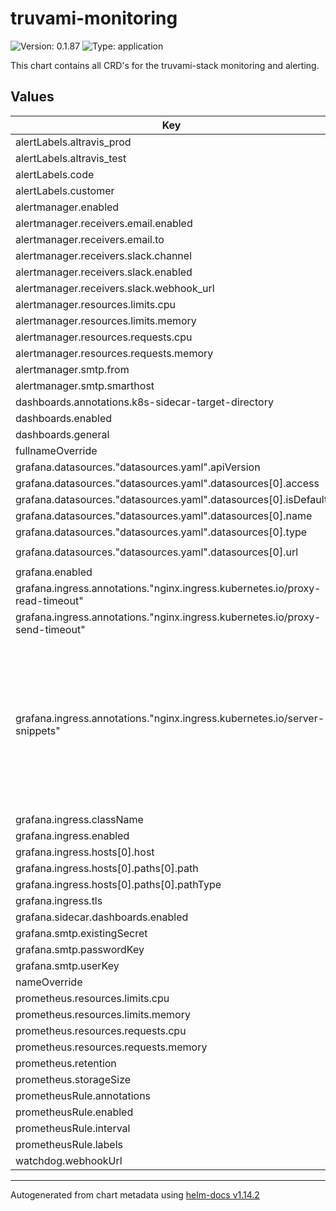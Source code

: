 # truvami-monitoring

![Version: 0.1.87](https://img.shields.io/badge/Version-0.1.87-informational?style=flat-square) ![Type: application](https://img.shields.io/badge/Type-application-informational?style=flat-square)

This chart contains all CRD's for the truvami-stack monitoring and alerting.

## Values

| Key | Type | Default | Description |
|-----|------|---------|-------------|
| alertLabels.altravis_prod | string | `"false"` |  |
| alertLabels.altravis_test | string | `"true"` |  |
| alertLabels.code | string | `"SBCC"` |  |
| alertLabels.customer | string | `"truvami"` |  |
| alertmanager.enabled | bool | `true` |  |
| alertmanager.receivers.email.enabled | bool | `false` |  |
| alertmanager.receivers.email.to | string | `"alerts@truvami.com"` |  |
| alertmanager.receivers.slack.channel | string | `"#alerts"` |  |
| alertmanager.receivers.slack.enabled | bool | `false` |  |
| alertmanager.receivers.slack.webhook_url | string | `""` |  |
| alertmanager.resources.limits.cpu | string | `"500m"` |  |
| alertmanager.resources.limits.memory | string | `"512Mi"` |  |
| alertmanager.resources.requests.cpu | string | `"50m"` |  |
| alertmanager.resources.requests.memory | string | `"128Mi"` |  |
| alertmanager.smtp.from | string | `"alertmanager@truvami.com"` |  |
| alertmanager.smtp.smarthost | string | `"localhost:587"` |  |
| dashboards.annotations.k8s-sidecar-target-directory | string | `"/tmp/dashboards"` |  |
| dashboards.enabled | bool | `true` |  |
| dashboards.general | object | `{}` |  |
| fullnameOverride | string | `""` |  |
| grafana.datasources."datasources.yaml".apiVersion | int | `1` |  |
| grafana.datasources."datasources.yaml".datasources[0].access | string | `"proxy"` |  |
| grafana.datasources."datasources.yaml".datasources[0].isDefault | bool | `true` |  |
| grafana.datasources."datasources.yaml".datasources[0].name | string | `"Prometheus"` |  |
| grafana.datasources."datasources.yaml".datasources[0].type | string | `"prometheus"` |  |
| grafana.datasources."datasources.yaml".datasources[0].url | string | `"http://prometheus-operated:9090"` |  |
| grafana.enabled | bool | `false` |  |
| grafana.ingress.annotations."nginx.ingress.kubernetes.io/proxy-read-timeout" | string | `"3600"` |  |
| grafana.ingress.annotations."nginx.ingress.kubernetes.io/proxy-send-timeout" | string | `"3600"` |  |
| grafana.ingress.annotations."nginx.ingress.kubernetes.io/server-snippets" | string | `"location / {\n  proxysetheader Upgrade $httpupgrade;\n  proxyhttpversion 1.1;\n  proxysetheader X-Forwarded-Host $httphost;\n  proxysetheader X-Forwarded-Proto $scheme;\n  proxysetheader X-Forwarded-For $remoteaddr;\n  proxysetheader Host $host;\n  proxysetheader Connection \"upgrade\";\n  proxycachebypass $httpupgrade;\n  }\n"` |  |
| grafana.ingress.className | string | `""` |  |
| grafana.ingress.enabled | bool | `false` |  |
| grafana.ingress.hosts[0].host | string | `"chart-example.local"` |  |
| grafana.ingress.hosts[0].paths[0].path | string | `"/"` |  |
| grafana.ingress.hosts[0].paths[0].pathType | string | `"ImplementationSpecific"` |  |
| grafana.ingress.tls | list | `[]` |  |
| grafana.sidecar.dashboards.enabled | bool | `true` |  |
| grafana.smtp.existingSecret | string | `""` |  |
| grafana.smtp.passwordKey | string | `"password"` |  |
| grafana.smtp.userKey | string | `"user"` |  |
| nameOverride | string | `""` |  |
| prometheus.resources.limits.cpu | string | `"1"` |  |
| prometheus.resources.limits.memory | string | `"1Gi"` |  |
| prometheus.resources.requests.cpu | string | `"100m"` |  |
| prometheus.resources.requests.memory | string | `"256Mi"` |  |
| prometheus.retention | string | `"10d"` |  |
| prometheus.storageSize | string | `"10Gi"` |  |
| prometheusRule.annotations | object | `{}` |  |
| prometheusRule.enabled | bool | `true` |  |
| prometheusRule.interval | string | `"30s"` |  |
| prometheusRule.labels | object | `{}` |  |
| watchdog.webhookUrl | string | `""` |  |

----------------------------------------------
Autogenerated from chart metadata using [helm-docs v1.14.2](https://github.com/norwoodj/helm-docs/releases/v1.14.2)

